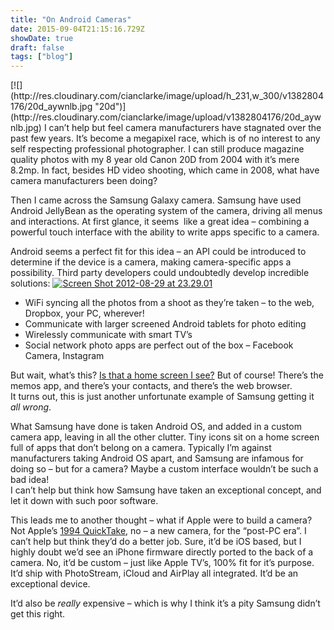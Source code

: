 ```yaml
---
title: "On Android Cameras"
date: 2015-09-04T21:15:16.729Z
showDate: true
draft: false
tags: ["blog"]
---
```


<span class="alignright">
[![](http://res.cloudinary.com/cianclarke/image/upload/h_231,w_300/v1382804176/20d_aywnlb.jpg "20d")](http://res.cloudinary.com/cianclarke/image/upload/v1382804176/20d_aywnlb.jpg)</span>
I can’t help but feel camera manufacturers have stagnated over the past few years. It’s become a megapixel race, which is of no interest to any self respecting professional photographer. I can still produce magazine quality photos with my 8 year old Canon 20D from 2004 with it’s mere 8.2mp. In fact, besides HD video shooting, which came in 2008, what have camera manufacturers been doing?

Then I came across the Samsung Galaxy camera. Samsung have used Android JellyBean as the operating system of the camera, driving all menus and interactions. At first glance, it seems  like a great idea – combining a powerful touch interface with the ability to write apps specific to a camera.

Android seems a perfect fit for this idea – an API could be introduced to determine if the device is a camera, making camera-specific apps a possibility. Third party developers could undoubtedly develop incredible solutions:
<span class="alignright">
[![](http://res.cloudinary.com/cianclarke/image/upload/h_235,w_300/v1382804175/Screen-Shot-2012-08-29-at-23_29_01_a9z0hp.png "Screen Shot 2012-08-29 at 23.29.01")](http://res.cloudinary.com/cianclarke/image/upload/v1382804175/Screen-Shot-2012-08-29-at-23_29_01_a9z0hp.png)
</span>

- WiFi syncing all the photos from a shoot as they’re taken – to the web, Dropbox, your PC, wherever!
- Communicate with larger screened Android tablets for photo editing
- Wirelessly communicate with smart TV’s
- Social network photo apps are perfect out of the box – Facebook Camera, Instagram

But wait, what’s this? [Is that a home screen I see?](http://img.gawkerassets.com/img/17xhbfoswbbjejpg/original.jpg) But of course! There’s the memos app, and there’s your contacts, and there’s the web browser.  
 It turns out, this is just another unfortunate example of Samsung getting it *all wrong*.

What Samsung have done is taken Android OS, and added in a custom camera app, leaving in all the other clutter. Tiny icons sit on a home screen full of apps that don’t belong on a camera. Typically I’m against manufacturers taking Android OS apart, and Samsung are infamous for doing so – but for a camera? Maybe a custom interface wouldn’t be such a bad idea!  
 I can’t help but think how Samsung have taken an exceptional concept, and let it down with such poor software.

This leads me to another thought – what if Apple were to build a camera? Not Apple’s [1994 QuickTake](http://en.wikipedia.org/wiki/Apple_QuickTake), no – a new camera, for the “post-PC era”. I can’t help but think they’d do a better job. Sure, it’d be iOS based, but I highly doubt we’d see an iPhone firmware directly ported to the back of a camera. No, it’d be custom – just like Apple TV’s, 100% fit for it’s purpose.  
 It’d ship with PhotoStream, iCloud and AirPlay all integrated. It’d be an exceptional device.

It’d also be *really* expensive – which is why I think it’s a pity Samsung didn’t get this right.



